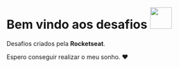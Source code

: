 # Bem vindo aos desafios <img src="https://raw.githubusercontent.com/nixin72/nixin72/master/wave.gif" width="50px"/>

Desafios criados pela **Rocketseat**.

Espero conseguir realizar o meu sonho. :heart:

